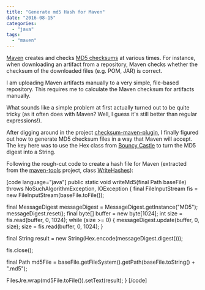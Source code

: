 ```yaml
---
title: "Generate md5 Hash for Maven"
date: "2016-08-15"
categories: 
  - "java"
tags: 
  - "maven"
---
```


[Maven](https://maven.apache.org/what-is-maven.html) creates and checks [MD5 checksums](https://en.wikipedia.org/wiki/MD5) at various times. For instance, when downloading an artifact from a repository, Maven checks whether the checksum of the downloaded files (e.g. POM, JAR) is correct.

I am uploading Maven artifacts manually to a very simple, file-based repository. This requires me to calculate the Maven checksum for artifacts manually.

What sounds like a simple problem at first actually turned out to be quite tricky (as it often does with Maven? Well, I guess it's still better than regular expressions!).

After digging around in the project [checksum-maven-plugin](https://github.com/nicoulaj/checksum-maven-plugin), I finally figured out how to generate MD5 checksum files in a way that Maven will accept. The key here was to use the Hex class from [Bouncy Castle](https://www.bouncycastle.org/) to turn the MD5 digest into a String.

Following the rough-cut code to create a hash file for Maven (extracted from the [maven-tools](https://github.com/mxro/maven-tools) project, class [WriteHashes](https://github.com/mxro/maven-tools/blob/master/src/main/java/de/mxro/maven/tools/WriteHashes.java)):

\[code language="java"\] public static void writeMd5(final Path baseFile) throws NoSuchAlgorithmException, IOException { final FileInputStream fis = new FileInputStream(baseFile.toFile());

final MessageDigest messageDigest = MessageDigest.getInstance("MD5"); messageDigest.reset(); final byte\[\] buffer = new byte\[1024\]; int size = fis.read(buffer, 0, 1024); while (size >= 0) { messageDigest.update(buffer, 0, size); size = fis.read(buffer, 0, 1024); }

final String result = new String(Hex.encode(messageDigest.digest()));

fis.close();

final Path md5File = baseFile.getFileSystem().getPath(baseFile.toString() + ".md5");

FilesJre.wrap(md5File.toFile()).setText(result); } \[/code\]
